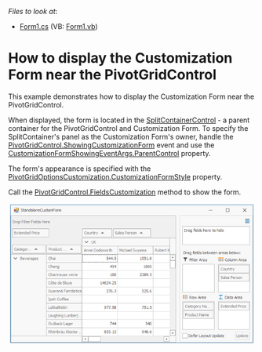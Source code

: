 <!-- default file list -->
*Files to look at*:

* [Form1.cs](./CS/StandaloneCustForm/Form1.cs) (VB: [Form1.vb](./VB/StandaloneCustForm/Form1.vb))
<!-- default file list end -->
# How to display the Customization Form near the PivotGridControl


This example demonstrates how to display the Customization Form near the PivotGridControl.

When displayed, the form is located in the [SplitContainerControl](https://docs.devexpress.com/WindowsForms/DevExpress.XtraEditors.SplitContainerControl) - a parent container for the PivotGridControl and Customization Form. To specify the SplitContainer's panel as the Customization Form's owner, handle the  [PivotGridControl.ShowingCustomizationForm](https://docs.devexpress.com/WindowsForms/DevExpress.XtraPivotGrid.PivotGridControl.ShowingCustomizationForm) event and use the [CustomizationFormShowingEventArgs.ParentControl](https://docs.devexpress.com/WindowsForms/DevExpress.XtraPivotGrid.CustomizationFormShowingEventArgs.ParentControl) property. 

The form's appearance is specified with the [PivotGridOptionsCustomization.CustomizationFormStyle](https://docs.devexpress.com/CoreLibraries/DevExpress.XtraPivotGrid.PivotGridOptionsCustomization.CustomizationFormStyle) property.

Call the [PivotGridControl.FieldsCustomization](https://docs.devexpress.com/WindowsForms/DevExpress.XtraPivotGrid.PivotGridControl.FieldsCustomization.overloads) method to show the form.

![screenshot](https://github.com/DevExpress-Examples/how-to-display-the-customization-form-near-the-pivotgridcontrol-e4572/blob/13.1.4%2B/images/screenshot.png)
